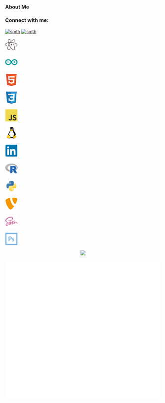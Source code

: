 ### About Me
<!-- https://devicon.dev/ -->
<!-- Ignore "Followed by X users"
Would be great to add total commits including private
Fix comments on most used languages
Remove "1 Language"
Add an about me
Arch Manjaro macOS terminal atom-->
<!-- 
Work expands so as to fill the time available for its completion. -Parkinson's law
Env. Eng. 
Data Scientist
  (Eco)Toxicology
    Mathematical Modelling
      PBTK
      TK/TD

Projects: A website of my professional path. HTML5/CSS, self-hosted, Shiny, 1080p video,

Photography and video
pipeline for
Currently learning by practice: TYPO3 -->

<!-- Host in different account vercel to not have that in my public repos -->


<!-- <h3 align="center">A passionate frontend developer from the World</h3> -->

<h3 align="left">Connect with me:</h3>
<p align="left">
<a href="https://linkedin.com/in/smth" target="blank"><img align="center" src="https://raw.githubusercontent.com/rahuldkjain/github-profile-readme-generator/master/src/images/icons/Social/linked-in-alt.svg" alt="smth" height="30" width="40" /></a>
<a href="https://www.youtube.com/c/smth" target="blank"><img align="center" src="https://raw.githubusercontent.com/rahuldkjain/github-profile-readme-generator/master/src/images/icons/Social/youtube.svg" alt="smth" height="30" width="40" /></a>
</p>

<!-- <h3 align="left">Languages and Tools:</h3> -->
<!-- <p align="center"> <a href="https://www.w3schools.com/css/" target="_blank"> <img src="https://raw.githubusercontent.com/devicons/devicon/master/icons/css3/css3-original-wordmark.svg" alt="css3" width="40" height="40"/> </a> <a href="https://www.w3.org/html/" target="_blank"> <img src="https://raw.githubusercontent.com/devicons/devicon/master/icons/html5/html5-original-wordmark.svg" alt="html5" width="40" height="40"/> </a> <a href="https://developer.mozilla.org/en-US/docs/Web/JavaScript" target="_blank"> <img src="https://raw.githubusercontent.com/devicons/devicon/master/icons/javascript/javascript-original.svg" alt="javascript" width="40" height="40"/> </a> <a href="https://www.linux.org/" target="_blank"> <img src="https://raw.githubusercontent.com/devicons/devicon/master/icons/linux/linux-original.svg" alt="linux" width="40" height="40"/> </a> <a href="https://www.photoshop.com/en" target="_blank"> <img src="https://raw.githubusercontent.com/devicons/devicon/master/icons/photoshop/photoshop-line.svg" alt="photoshop" width="40" height="40"/> </a> <a href="https://www.python.org" target="_blank"> <img src="https://raw.githubusercontent.com/devicons/devicon/master/icons/python/python-original.svg" alt="python" width="40" height="40"/> </a> <a href="https://sass-lang.com" target="_blank"> <img src="https://raw.githubusercontent.com/devicons/devicon/master/icons/sass/sass-original.svg" alt="sass" width="40" height="40"/> </a> <a href="https://www.selenium.dev" target="_blank"> <img src="https://raw.githubusercontent.com/detain/svg-logos/780f25886640cef088af994181646db2f6b1a3f8/svg/selenium-logo.svg" alt="selenium" width="40" height="40"/> </a>  -->
<a href="" target="_blank"> <img src="https://github.com/devicons/devicon/blob/master/icons/atom/atom-original.svg" alt="css3" width="40" height="40"/> </a>
<!-- <a href="https://www.w3schools.com/css/" target="_blank"> <img src="https://github.com/devicons/devicon/blob/master/icons/atom/atom-original-wordmark.svg" alt="css3" width="40" height="40"/> </a> -->
<!-- <a href="https://www.w3schools.com/css/" target="_blank"> <img src="https://raw.githubusercontent.com/devicons/devicon/master/icons/css3/css3-original-wordmark.svg" alt="css3" width="40" height="40"/> </a> -->
<a href="" target="_blank"> <img src="https://github.com/devicons/devicon/blob/master/icons/arduino/arduino-original.svg" alt="css3" width="40" height="40"/> </a>
<!-- <a href="https://www.w3schools.com/css/" target="_blank"> <img src="https://github.com/devicons/devicon/blob/master/icons/arduino/arduino-plain.svg" alt="css3" width="40" height="40"/> </a> -->
<!-- <a href="https://www.w3schools.com/css/" target="_blank"> <img src="https://github.com/devicons/devicon/blob/master/icons/arduino/arduino-original-wordmark.svg" alt="css3" width="40" height="40"/> </a> -->
<!-- <a href="https://www.w3schools.com/css/" target="_blank"> <img src="https://github.com/devicons/devicon/blob/master/icons/arduino/arduino-plain-wordmark.svg" alt="css3" width="40" height="40"/> </a> -->
<a href="" target="_blank"> <img src="https://github.com/devicons/devicon/blob/master/icons/html5/html5-original.svg" alt="css3" width="40" height="40"/> </a>
<!-- <a href="https://www.w3schools.com/css/" target="_blank"> <img src="https://github.com/devicons/devicon/blob/master/icons/html5/html5-plain.svg" alt="css3" width="40" height="40"/> </a> -->
<a href="" target="_blank"> <img src="https://github.com/devicons/devicon/blob/master/icons/css3/css3-original.svg" alt="css3" width="40" height="40"/> </a>
<!-- <a href="https://www.w3schools.com/css/" target="_blank"> <img src="https://github.com/devicons/devicon/blob/master/icons/css3/css3-plain.svg" alt="css3" width="40" height="40"/> </a> -->
<a href="" target="_blank"> <img src="https://github.com/devicons/devicon/blob/master/icons/javascript/javascript-original.svg" alt="css3" width="40" height="40"/> </a>
<!-- <a href="https://www.w3schools.com/css/" target="_blank"> <img src="https://github.com/devicons/devicon/blob/master/icons/javascript/javascript-plain.svg" alt="css3" width="40" height="40"/> </a> -->
<a href="" target="_blank"> <img src="https://github.com/devicons/devicon/blob/master/icons/linux/linux-original.svg" alt="css3" width="40" height="40"/> </a>
<!-- <a href="https://www.w3schools.com/css/" target="_blank"> <img src="https://github.com/devicons/devicon/blob/master/icons/linux/linux-plain.svg" alt="css3" width="40" height="40"/> </a> -->
<a href="" target="_blank"> <img src="https://github.com/devicons/devicon/blob/master/icons/linkedin/linkedin-original.svg" alt="css3" width="40" height="40"/> </a>
<!-- <a href="https://www.w3schools.com/css/" target="_blank"> <img src="https://github.com/devicons/devicon/blob/master/icons/linkedin/linkedin-plain.svg" alt="css3" width="40" height="40"/> </a> -->
<a href="" target="_blank"> <img src="https://github.com/devicons/devicon/blob/master/icons/r/r-original.svg" alt="css3" width="40" height="40"/> </a>
<!-- <a href="https://www.w3schools.com/css/" target="_blank"> <img src="https://github.com/devicons/devicon/blob/master/icons/r/r-plain.svg" alt="css3" width="40" height="40"/> </a> -->
<a href="" target="_blank"> <img src="https://github.com/devicons/devicon/blob/master/icons/python/python-original.svg" alt="css3" width="40" height="40"/> </a>
<!-- <a href="https://www.w3schools.com/css/" target="_blank"> <img src="https://github.com/devicons/devicon/blob/master/icons/python/python-plain.svg" alt="css3" width="40" height="40"/> </a> -->
<a href="" target="_blank"> <img src="https://github.com/devicons/devicon/blob/master/icons/typo3/typo3-original.svg" alt="css3" width="40" height="40"/> </a>
<!-- <a href="https://www.w3schools.com/css/" target="_blank"> <img src="https://github.com/devicons/devicon/blob/master/icons/typo3/typo3-plain.svg" alt="css3" width="40" height="40"/> </a> -->
<a href="" target="_blank"> <img src="https://github.com/devicons/devicon/blob/master/icons/sass/sass-original.svg" alt="css3" width="40" height="40"/> </a>
<!-- <a href="https://www.w3schools.com/css/" target="_blank"> <img src="https://github.com/devicons/devicon/blob/master/icons/photoshop/photoshop-plain.svg" alt="css3" width="40" height="40"/> </a> -->
<a href="" target="_blank"> <img src="https://github.com/devicons/devicon/blob/master/icons/photoshop/photoshop-line.svg" alt="css3" width="40" height="40"/> </a>
</p>

<!-- <p><img align="center" src="https://github-readme-stats-pi-five-38.vercel.app/api/top-langs?username=gnxmanu&show_icons=true&locale=en&layout=compact" alt="gnxmanu" /></p> -->

<p align="center">
  <img src ="https://github-readme-stats-pi-five-38.vercel.app/api/top-langs/?username=gnxmanu&count_private=true&layout=compact&hide_border=true&theme=vue-dark&bg_color=00000000&langs_count=6">
</p>

<!-- If you're using "main" as default branch -->
![Metrics](https://github.com/gnxmanu/gnxmanu/blob/main/github-metrics.svg)


<!--  [![Top Langs](https://github-readme-stats-pi-five-38.vercel.app/api/top-langs/?username=gnxmanu)](https://github.com/gnxmanu/github-readme-stats) -->
<!-- 
<p align="center">
  <img src ="https://github-readme-stats-pi-five-38.vercel.app/api/top-langs/?username=gnxmanu">
</p>

<p align="center">
  <img src ="https://github-readme-stats-pi-five-38.vercel.app/api/top-langs/?username=gnxmanu&count_private=true&layout=compact">
</p>

<p align="center">
  <img src ="https://github-readme-stats-pi-five-38.vercel.app/api/top-langs/?username=gnxmanu&count_private=false">
</p>
 -->
<!-- https://vercel.com/gnxmanu/github-readme-stats -->

